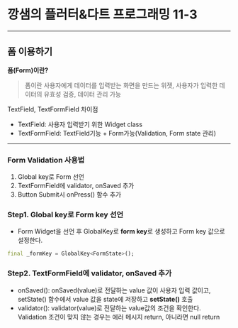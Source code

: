 # 깡샘의 플러터&다트 프로그래밍 11-3
---
## 폼 이용하기

**폼(Form)이란?**
> 폼이란 사용자에게 데이터를 입력받는 화면을 만드는 위젯, 사용자가 입력한 데이터의 유효성 검증, 데이터 관리 가능

TextField, TextFormField 차이점
- TextField: 사용자 입력받기 위한 Widget class
- TextFormField: TextField기능 + Form가능(Validation, Form state 관리)
---
### Form Validation 사용법
1. Global key로 Form 선언
2. TextFormField에 validator, onSaved 추가
3. Button Submit시 onPress() 함수 추가

### Step1. Global key로 Form key 선언
- Form Widget을 선언 후 GlobalKey<FormState>로 **form key**로 생성하고 Form key 값으로 설정한다.

```dart
final _formKey = GlobalKey<FormState>();
```

### Step2. TextFormField에 validator, onSaved 추가
- onSaved(): onSaved(value)로 전달하는 value 값이 사용자 입력 값이고, setState() 함수에서 value 값을 state에 저장하고 **setState()** 호출
- validator(): validator(value)로 전달하는 value값의 조건을 확인한다. Validation 조건이 맞지 않는 경우는 에러 메시지 return, 아니라면 null return
